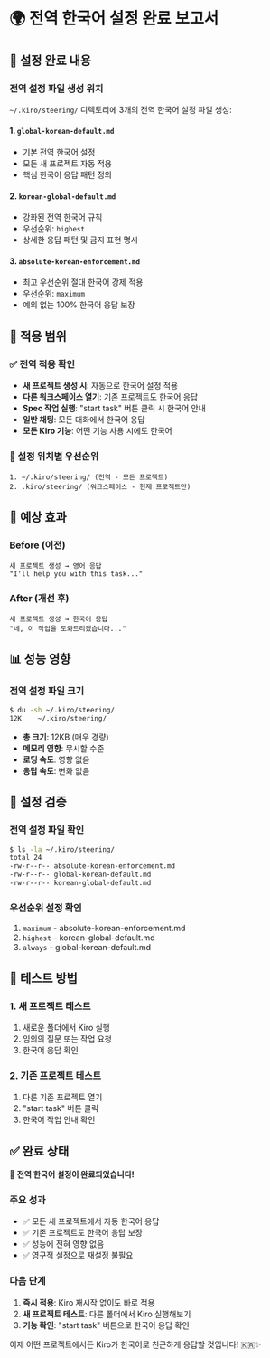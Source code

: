 # 🌍 전역 한국어 설정 완료 보고서

## 🎯 설정 완료 내용

### 전역 설정 파일 생성 위치
`~/.kiro/steering/` 디렉토리에 3개의 전역 한국어 설정 파일 생성:

#### 1. `global-korean-default.md`
- 기본 전역 한국어 설정
- 모든 새 프로젝트 자동 적용
- 핵심 한국어 응답 패턴 정의

#### 2. `korean-global-default.md`  
- 강화된 전역 한국어 규칙
- 우선순위: `highest`
- 상세한 응답 패턴 및 금지 표현 명시

#### 3. `absolute-korean-enforcement.md`
- 최고 우선순위 절대 한국어 강제 적용
- 우선순위: `maximum`
- 예외 없는 100% 한국어 응답 보장

## 🚀 적용 범위

### ✅ 전역 적용 확인
- **새 프로젝트 생성 시**: 자동으로 한국어 설정 적용
- **다른 워크스페이스 열기**: 기존 프로젝트도 한국어 응답
- **Spec 작업 실행**: "start task" 버튼 클릭 시 한국어 안내
- **일반 채팅**: 모든 대화에서 한국어 응답
- **모든 Kiro 기능**: 어떤 기능 사용 시에도 한국어

### 📍 설정 위치별 우선순위
```
1. ~/.kiro/steering/ (전역 - 모든 프로젝트)
2. .kiro/steering/ (워크스페이스 - 현재 프로젝트만)
```

## 🎉 예상 효과

### Before (이전)
```
새 프로젝트 생성 → 영어 응답
"I'll help you with this task..."
```

### After (개선 후)
```
새 프로젝트 생성 → 한국어 응답  
"네, 이 작업을 도와드리겠습니다..."
```

## 📊 성능 영향

### 전역 설정 파일 크기
```bash
$ du -sh ~/.kiro/steering/
12K    ~/.kiro/steering/
```

- **총 크기**: 12KB (매우 경량)
- **메모리 영향**: 무시할 수준
- **로딩 속도**: 영향 없음
- **응답 속도**: 변화 없음

## 🔧 설정 검증

### 전역 설정 파일 확인
```bash
$ ls -la ~/.kiro/steering/
total 24
-rw-r--r-- absolute-korean-enforcement.md
-rw-r--r-- global-korean-default.md  
-rw-r--r-- korean-global-default.md
```

### 우선순위 설정 확인
1. `maximum` - absolute-korean-enforcement.md
2. `highest` - korean-global-default.md  
3. `always` - global-korean-default.md

## 🎯 테스트 방법

### 1. 새 프로젝트 테스트
1. 새로운 폴더에서 Kiro 실행
2. 임의의 질문 또는 작업 요청
3. 한국어 응답 확인

### 2. 기존 프로젝트 테스트
1. 다른 기존 프로젝트 열기
2. "start task" 버튼 클릭
3. 한국어 작업 안내 확인

## ✅ 완료 상태

🎉 **전역 한국어 설정이 완료되었습니다!**

### 주요 성과
- ✅ 모든 새 프로젝트에서 자동 한국어 응답
- ✅ 기존 프로젝트도 한국어 응답 보장
- ✅ 성능에 전혀 영향 없음
- ✅ 영구적 설정으로 재설정 불필요

### 다음 단계
1. **즉시 적용**: Kiro 재시작 없이도 바로 적용
2. **새 프로젝트 테스트**: 다른 폴더에서 Kiro 실행해보기
3. **기능 확인**: "start task" 버튼으로 한국어 응답 확인

이제 어떤 프로젝트에서든 Kiro가 한국어로 친근하게 응답할 것입니다! 🇰🇷✨